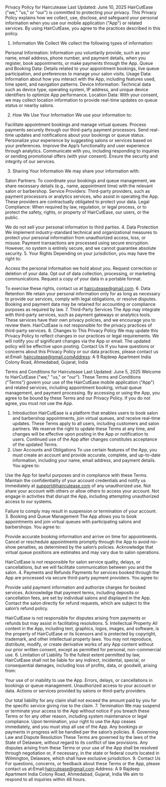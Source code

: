 Privacy Policy for Haircutease
Last Updated: June 10, 2025
HairCutEase ("we," "us," or "our") is committed to protecting your privacy. This Privacy Policy explains how we collect, use, disclose, and safeguard your personal information when you use our mobile application ("App") or related services. By using HairCutEase, you agree to the practices described in this policy.
1. Information We Collect
We collect the following types of information:

Personal Information: Information you voluntarily provide, such as your name, email address, phone number, and payment details, when you register, book appointments, or make payments through the App.
Queue and Booking Data: Details related to your appointment bookings, live queue participation, and preferences to manage your salon visits.
Usage Data: Information about how you interact with the App, including features used, time spent, and navigation patterns.
Device Information: Technical data such as device type, operating system, IP address, and unique device identifiers to optimize App performance.
Location Data: With your consent, we may collect location information to provide real-time updates on queue status or nearby salons.

2. How We Use Your Information
We use your information to:

Facilitate appointment bookings and manage virtual queues.
Process payments securely through our third-party payment processors.
Send real-time updates and notifications about your bookings or queue status.
Personalize your experience by suggesting salons or services based on your preferences.
Improve the App’s functionality and user experience through analytics.
Communicate with you, including responding to inquiries or sending promotional offers (with your consent).
Ensure the security and integrity of our services.

3. Sharing Your Information
We may share your information with:

Salon Partners: To coordinate your bookings and queue management, we share necessary details (e.g., name, appointment time) with the relevant salon or barbershop.
Service Providers: Third-party providers, such as payment processors or analytics services, who assist in operating the App. These providers are contractually obligated to protect your data.
Legal Compliance: When required by law, regulation, or legal process, or to protect the safety, rights, or property of HairCutEase, our users, or the public.

We do not sell your personal information to third parties.
4. Data Protection
We implement industry-standard technical and organizational measures to protect your personal information from unauthorized access, loss, or misuse. Payment transactions are processed using secure encryption. However, no system is entirely secure, and we cannot guarantee absolute security.
5. Your Rights
Depending on your jurisdiction, you may have the right to:

Access the personal information we hold about you.
Request correction or deletion of your data.
Opt out of data collection, processing, or marketing communications.
Request a copy of your data in a portable format.

To exercise these rights, contact us at haircutease@gmail.com.
6. Data Retention
We retain your personal information only for as long as necessary to provide our services, comply with legal obligations, or resolve disputes. Booking and payment data may be retained for accounting or compliance purposes as required by law.
7. Third-Party Services
The App may integrate with third-party services, such as payment gateways or analytics tools. These services have their own privacy policies, and we encourage you to review them. HairCutEase is not responsible for the privacy practices of third-party services.
8. Changes to This Privacy Policy
We may update this Privacy Policy to reflect changes in our practices or legal requirements. We will notify you of significant changes via the App or email. The updated policy will be effective upon posting.
Contact Us
If you have questions or concerns about this Privacy Policy or our data practices, please contact us at:Email: haircutease@gmail.comAddress: A 9 Rajdeep Apartment India Colony Road, Ahmedabad, Gujarat, India

Terms and Conditions for Haircutease
Last Updated: June 5, 2025
Welcome to HairCutEase ("we," "us," or "our"). These Terms and Conditions ("Terms") govern your use of the HairCutEase mobile application ("App") and related services, including appointment booking, virtual queue management, and payment processing. By accessing or using the App, you agree to be bound by these Terms and our Privacy Policy. If you do not agree, you must not use the App.
1. Introduction
HairCutEase is a platform that enables users to book salon and barbershop appointments, join virtual queues, and receive real-time updates. These Terms apply to all users, including customers and salon partners. We reserve the right to update these Terms at any time, and changes will be effective upon posting in the App or notification to users. Continued use of the App after changes constitutes acceptance of the updated Terms.
2. User Accounts and Obligations
To use certain features of the App, you must create an account and provide accurate, complete, and up-to-date information, including your name, email address, and payment details. You agree to:

Use the App for lawful purposes and in compliance with these Terms.
Maintain the confidentiality of your account credentials and notify us immediately at support@haircutease.com of any unauthorized use.
Not share your account with others or allow others to access your account.
Not engage in activities that disrupt the App, including attempting unauthorized access to our systems.

Failure to comply may result in suspension or termination of your account.
3. Booking and Queue Management
The App allows you to book appointments and join virtual queues with participating salons and barbershops. You agree to:

Provide accurate booking information and arrive on time for appointments.
Cancel or reschedule appointments promptly through the App to avoid no-show penalties, as determined by the salon’s policies.
Acknowledge that virtual queue positions are estimates and may vary due to salon operations.

HairCutEase is not responsible for salon service quality, delays, or cancellations, but we will facilitate communication between you and the salon.
4. Payments and Refunds
Payments for services booked through the App are processed via secure third-party payment providers. You agree to:

Provide valid payment information and authorize charges for booked services.
Acknowledge that payment terms, including deposits or cancellation fees, are set by individual salons and displayed in the App.
Contact the salon directly for refund requests, which are subject to the salon’s refund policy.

HairCutEase is not responsible for disputes arising from payments or refunds but may assist in facilitating resolutions.
5. Intellectual Property
All content in the App, including text, graphics, logos, images, and software, is the property of HairCutEase or its licensors and is protected by copyright, trademark, and other intellectual property laws. You may not reproduce, distribute, modify, or create derivative works of any App content without our prior written consent, except as permitted for personal, non-commercial use.
6. Limitation of Liability
To the fullest extent permitted by law, HairCutEase shall not be liable for any indirect, incidental, special, or consequential damages, including loss of profits, data, or goodwill, arising from:

Your use of or inability to use the App.
Errors, delays, or cancellations in bookings or queue management.
Unauthorized access to your account or data.
Actions or services provided by salons or third-party providers.

Our total liability for any claim shall not exceed the amount paid by you for the specific service giving rise to the claim.
7. Termination
We may suspend or terminate your access to the App without notice if you breach these Terms or for any other reason, including system maintenance or legal compliance. Upon termination, your right to use the App ceases immediately, and you must stop all use of the App. Any bookings or payments in progress will be handled per the salon’s policies.
8. Governing Law and Dispute Resolution
These Terms are governed by the laws of the State of Delaware, without regard to its conflict of law provisions. Any disputes arising from these Terms or your use of the App shall be resolved through negotiation or, if necessary, in the state or federal courts located in Wilmington, Delaware, which shall have exclusive jurisdiction.
9. Contact Us
For questions, concerns, or feedback about these Terms or the App, please contact us at:Email:haircutease@gmail.com Address: A 9 Rajdeep Apartment India Colony Road, Ahmedabad, Gujarat, India
We aim to respond to all inquiries within 48 hours.
